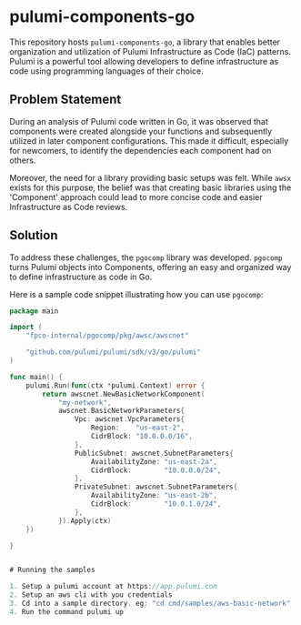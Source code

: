 # pulumi-components-go

This repository hosts `pulumi-components-go`, a library that enables better organization and utilization of Pulumi Infrastructure as Code (IaC) patterns. Pulumi is a powerful tool allowing developers to define infrastructure as code using programming languages of their choice.

## Problem Statement

During an analysis of Pulumi code written in Go, it was observed that components were created alongside your functions and subsequently utilized in later component configurations. This made it difficult, especially for newcomers, to identify the dependencies each component had on others. 

Moreover, the need for a library providing basic setups was felt. While `awsx` exists for this purpose, the belief was that creating basic libraries using the 'Component' approach could lead to more concise code and easier Infrastructure as Code reviews.

## Solution

To address these challenges, the `pgocomp` library was developed. `pgocomp` turns Pulumi objects into Components, offering an easy and organized way to define infrastructure as code in Go. 

Here is a sample code snippet illustrating how you can use `pgocomp`:

```go
package main

import (
	"fpco-internal/pgocomp/pkg/awsc/awscnet"

	"github.com/pulumi/pulumi/sdk/v3/go/pulumi"
)

func main() {
	pulumi.Run(func(ctx *pulumi.Context) error {
		return awscnet.NewBasicNetworkComponent(
			"my-network",
			awscnet.BasicNetworkParameters{
				Vpc: awscnet.VpcParameters{
					Region:    "us-east-2",
					CidrBlock: "10.0.0.0/16",
				},
				PublicSubnet: awscnet.SubnetParameters{
					AvailabilityZone: "us-east-2a",
					CidrBlock:        "10.0.0.0/24",
				},
				PrivateSubnet: awscnet.SubnetParameters{
					AvailabilityZone: "us-east-2b",
					CidrBlock:        "10.0.1.0/24",
				},
			}).Apply(ctx)
	})

}


# Running the samples

1. Setup a pulumi account at https://app.pulumi.com
2. Setup an aws cli with you credentials
3. Cd into a sample directory. eg: "cd cmd/samples/aws-basic-network"
4. Run the command pulumi up
